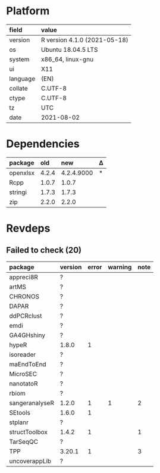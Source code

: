 # Platform

|field    |value                        |
|:--------|:----------------------------|
|version  |R version 4.1.0 (2021-05-18) |
|os       |Ubuntu 18.04.5 LTS           |
|system   |x86_64, linux-gnu            |
|ui       |X11                          |
|language |(EN)                         |
|collate  |C.UTF-8                      |
|ctype    |C.UTF-8                      |
|tz       |UTC                          |
|date     |2021-08-02                   |

# Dependencies

|package  |old   |new        |Δ  |
|:--------|:-----|:----------|:--|
|openxlsx |4.2.4 |4.2.4.9000 |*  |
|Rcpp     |1.0.7 |1.0.7      |   |
|stringi  |1.7.3 |1.7.3      |   |
|zip      |2.2.0 |2.2.0      |   |

# Revdeps

## Failed to check (20)

|package        |version |error |warning |note |
|:--------------|:-------|:-----|:-------|:----|
|appreci8R      |?       |      |        |     |
|artMS          |?       |      |        |     |
|CHRONOS        |?       |      |        |     |
|DAPAR          |?       |      |        |     |
|ddPCRclust     |?       |      |        |     |
|emdi           |?       |      |        |     |
|GA4GHshiny     |?       |      |        |     |
|hypeR          |1.8.0   |1     |        |     |
|isoreader      |?       |      |        |     |
|maEndToEnd     |?       |      |        |     |
|MicroSEC       |?       |      |        |     |
|nanotatoR      |?       |      |        |     |
|rbiom          |?       |      |        |     |
|sangeranalyseR |1.2.0   |1     |1       |2    |
|SEtools        |1.6.0   |1     |        |     |
|stplanr        |?       |      |        |     |
|structToolbox  |1.4.2   |1     |        |1    |
|TarSeqQC       |?       |      |        |     |
|TPP            |3.20.1  |1     |        |3    |
|uncoverappLib  |?       |      |        |     |

